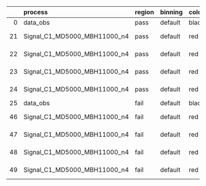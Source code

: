 |    | process                      | region   | binning   | color   | process_type   |   scale | variation   | source_filename                                                       | source_histname    | alias                        | title     |   combine_idx |     lnN |   shapes | syst_type   | direction   | variation_alias   |
|---:|:-----------------------------|:---------|:----------|:--------|:---------------|--------:|:------------|:----------------------------------------------------------------------|:-------------------|:-----------------------------|:----------|--------------:|--------:|---------:|:------------|:------------|:------------------|
|  0 | data_obs                     | pass     | default   | black   | DATA           |       1 | nominal     | ./histograms_for_2DAlphabet_v18//BH_Data.root                         | hpass              | Data                         | Data      |           nan | nan     |      nan | nan         | nan         | nan               |
| 21 | Signal_C1_MD5000_MBH11000_n4 | pass     | default   | red     | SIGNAL         |       1 | lumi        | ./histograms_for_2DAlphabet_v18//BH_Signal_C1_MD5000_MBH11000_n4.root | hpass              | Signal_C1_MD5000_MBH11000_n4 | BH signal |           nan |   1.016 |      nan | lnN         | nan         | nan               |
| 22 | Signal_C1_MD5000_MBH11000_n4 | pass     | default   | red     | SIGNAL         |       1 | SVM         | ./histograms_for_2DAlphabet_v18//BH_Signal_C1_MD5000_MBH11000_n4.root | hpass_SVMsyst_up   | Signal_C1_MD5000_MBH11000_n4 | BH signal |           nan | nan     |        1 | shapes      | Up          | SVMsyst           |
| 23 | Signal_C1_MD5000_MBH11000_n4 | pass     | default   | red     | SIGNAL         |       1 | SVM         | ./histograms_for_2DAlphabet_v18//BH_Signal_C1_MD5000_MBH11000_n4.root | hpass_SVMsyst_down | Signal_C1_MD5000_MBH11000_n4 | BH signal |           nan | nan     |        1 | shapes      | Down        | SVMsyst           |
| 24 | Signal_C1_MD5000_MBH11000_n4 | pass     | default   | red     | SIGNAL         |       1 | nominal     | ./histograms_for_2DAlphabet_v18//BH_Signal_C1_MD5000_MBH11000_n4.root | hpass              | Signal_C1_MD5000_MBH11000_n4 | BH signal |           nan | nan     |      nan | nan         | nan         | nan               |
| 25 | data_obs                     | fail     | default   | black   | DATA           |       1 | nominal     | ./histograms_for_2DAlphabet_v18//BH_Data.root                         | hfail              | Data                         | Data      |           nan | nan     |      nan | nan         | nan         | nan               |
| 46 | Signal_C1_MD5000_MBH11000_n4 | fail     | default   | red     | SIGNAL         |       1 | lumi        | ./histograms_for_2DAlphabet_v18//BH_Signal_C1_MD5000_MBH11000_n4.root | hfail              | Signal_C1_MD5000_MBH11000_n4 | BH signal |           nan |   1.016 |      nan | lnN         | nan         | nan               |
| 47 | Signal_C1_MD5000_MBH11000_n4 | fail     | default   | red     | SIGNAL         |       1 | SVM         | ./histograms_for_2DAlphabet_v18//BH_Signal_C1_MD5000_MBH11000_n4.root | hfail_SVMsyst_up   | Signal_C1_MD5000_MBH11000_n4 | BH signal |           nan | nan     |        1 | shapes      | Up          | SVMsyst           |
| 48 | Signal_C1_MD5000_MBH11000_n4 | fail     | default   | red     | SIGNAL         |       1 | SVM         | ./histograms_for_2DAlphabet_v18//BH_Signal_C1_MD5000_MBH11000_n4.root | hfail_SVMsyst_down | Signal_C1_MD5000_MBH11000_n4 | BH signal |           nan | nan     |        1 | shapes      | Down        | SVMsyst           |
| 49 | Signal_C1_MD5000_MBH11000_n4 | fail     | default   | red     | SIGNAL         |       1 | nominal     | ./histograms_for_2DAlphabet_v18//BH_Signal_C1_MD5000_MBH11000_n4.root | hfail              | Signal_C1_MD5000_MBH11000_n4 | BH signal |           nan | nan     |      nan | nan         | nan         | nan               |
